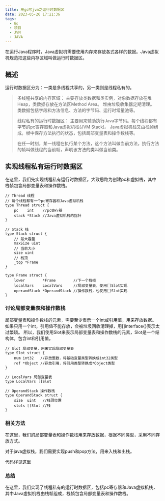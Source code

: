 ```yaml
---
title: 用go写jvm之运行时数据区
date: 2023-05-26 17:21:36
tags: 
  - Go
  - 项目
  - JVM
  - JAVA
---
```

在运行Java程序时，Java虚拟机需要使用内存来存放各式各样的数据。Java虚拟机规范把这些内存区域叫做运行时数据区。
<!-- more -->
## 概述
运行时数据区分为：一类是多线程共享的，另一类则是线程私有的。
> 多线程共享的内存区域：
> 主要存放类数据和类实例，对象数据存放在堆Heap，类数据存放在方法区Method Area。
> 堆由垃圾收集器定期清理。
> 类数据包括字段和方法信息、方法的字节码、运行时常量池等。
> 
> 线程私有的运行时数据区：
> 主要用来辅助执行Java字节码。每个线程都有字节的pc寄存器和Java虚拟机栈(JVM Stack)。
> Java虚拟机栈又由栈帧组成，帧中保存方法执行的状态，包括局部变量表和操作数栈等。
> 
> 在任一时刻，某一线程在执行某个方法，这个方法叫做当前方法，执行方法的帧叫做线程的当前帧，声明该方法的类叫做当前类。 

## 实现线程私有运行时数据区
在这里，我们先实现线程私有运行时数据区，大致思路为创建pc和虚拟栈，其中栈帧包含局部变量表和操作数栈。

````Golang
// Thread 线程
// 每个线程都有一个pc寄存器和Java虚拟机栈
type Thread struct {
	pc    int    //pc寄存器
	stack *Stack //Java虚拟机栈的指针
}

// Stack 栈
type Stack struct {
	// 最大容量
	maxSize uint
	// 当前大小
	size uint
	// 栈顶
	_top *Frame
}

type Frame struct {
	lower        *Frame        //下一个栈帧
	localVars    LocalVars     //局部变量表，使用[]Slot实现
	operandStack *OperandStack //操作数栈，也使用[]Slot实现
}
````

### 讨论局部变量表和操作数栈
局部变量表和操作数栈的元素，需要至少表示一个int或引用值，用来存放数据。
如果只用一个int，引用值不能存放，会被垃圾回收清理掉，用[]interface{}表示太过繁琐。
所以，我们使用Slot来表示局部变量表和操作数栈的元素，Slot是一个结构体，包含int和引用值。

````Golang
// Slot 局部变量，用来实现局部变量表
type Slot struct {
	num int32   //存放整数，将基础变量类型转换成int32类型
	ref *Object //存放引用，将引用类型转换成*Object类型
}

// LocalVars 局部变量表
type LocalVars []Slot

// OperandStack 操作数栈
type OperandStack struct {
	size  uint   //栈顶位置
	slots []Slot //栈
}
````
### 相关方法
在这里，我们的局部变量表和操作数栈用来存放数据，根据不同类型，采用不同存放方式。

对于java虚拟栈，我们需要实现push和pop方法，用来入栈和出栈。

代码详见[这里](https://github.com/TRO148/TroJvm/tree/master/rtda)

### 总结
在这里，我们实现了线程私有的运行时数据区，包括pc寄存器和Java虚拟机栈，其中Java虚拟机栈由栈帧组成，栈帧包含局部变量表和操作数栈。
